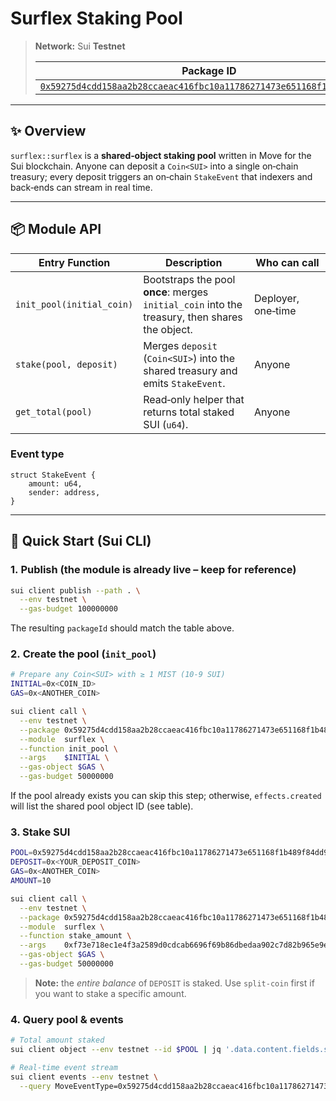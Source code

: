 # Surflex Staking Pool

> **Network:** Sui **Testnet**
>
> | Package ID                                                                                                                                                                    | Shared Pool Object ID                                                |
> | ----------------------------------------------------------------------------------------------------------------------------------------------------------------------------- | -------------------------------------------------------------------- |
> | [`0x59275d4cdd158aa2b28ccaeac416fbc10a11786271473e651168f1b489f84dd9`](https://suiscan.xyz/testnet/object/0x59275d4cdd158aa2b28ccaeac416fbc10a11786271473e651168f1b489f84dd9) | [`0xf73e718ec1e4f3a2589d0cdcab6696f69b86dbedaa902c7d82b965e9ee534f98`](https://suiscan.xyz/testnet/object/0xf73e718ec1e4f3a2589d0cdcab6696f69b86dbedaa902c7d82b965e9ee534f98) |

---

## ✨ Overview

`surflex::surflex` is a **shared‑object staking pool** written in Move for the Sui blockchain. Anyone can deposit a `Coin<SUI>` into a single on‑chain treasury; every deposit triggers an on‑chain `StakeEvent` that indexers and back‑ends can stream in real time.


---

## 📦 Module API

| Entry Function            | Description                                                                                    | Who can call       |
| ------------------------- | ---------------------------------------------------------------------------------------------- | ------------------ |
| `init_pool(initial_coin)` | Bootstraps the pool **once**: merges `initial_coin` into the treasury, then shares the object. | Deployer, one‑time |
| `stake(pool, deposit)`    | Merges `deposit` (`Coin<SUI>`) into the shared treasury and emits `StakeEvent`.                | Anyone             |
| `get_total(pool)`         | Read‑only helper that returns total staked SUI (`u64`).                                        | Anyone             |

### Event type

```move
struct StakeEvent {
    amount: u64,
    sender: address,
}
```

---

## 🚀 Quick Start (Sui CLI)

### 1. Publish (the module is already live – keep for reference)

```bash
sui client publish --path . \
  --env testnet \
  --gas-budget 100000000
```

The resulting `packageId` should match the table above.

### 2. Create the pool (`init_pool`)

```bash
# Prepare any Coin<SUI> with ≥ 1 MIST (10‑9 SUI)
INITIAL=0x<COIN_ID>
GAS=0x<ANOTHER_COIN>

sui client call \
  --env testnet \
  --package 0x59275d4cdd158aa2b28ccaeac416fbc10a11786271473e651168f1b489f84dd9 \
  --module  surflex \
  --function init_pool \
  --args    $INITIAL \
  --gas-object $GAS \
  --gas-budget 50000000
```

If the pool already exists you can skip this step; otherwise, `effects.created` will list the shared pool object ID (see table).

### 3. Stake SUI

```bash
POOL=0x59275d4cdd158aa2b28ccaeac416fbc10a11786271473e651168f1b489f84dd9
DEPOSIT=0x<YOUR_DEPOSIT_COIN>
GAS=0x<ANOTHER_COIN>
AMOUNT=10

sui client call \
  --env testnet \
  --package 0x59275d4cdd158aa2b28ccaeac416fbc10a11786271473e651168f1b489f84dd9 \
  --module  surflex \
  --function stake_amount \
  --args    0xf73e718ec1e4f3a2589d0cdcab6696f69b86dbedaa902c7d82b965e9ee534f98 $DEPOSIT $AMOUNT \
  --gas-object $GAS \
  --gas-budget 50000000
```

> **Note:** the *entire balance* of `DEPOSIT` is staked. Use `split-coin` first if you want to stake a specific amount.

### 4. Query pool & events

```bash
# Total amount staked
sui client object --env testnet --id $POOL | jq '.data.content.fields.staked_amount'

# Real‑time event stream
sui client events --env testnet \
  --query MoveEventType=0x59275d4cdd158aa2b28ccaeac416fbc10a11786271473e651168f1b489f84dd9::surflex::StakeEvent
```
